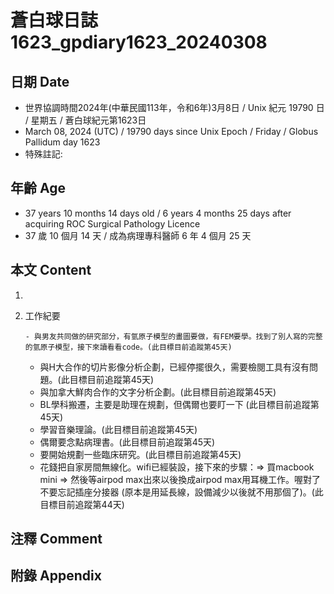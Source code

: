 [_metadata_:encoding]: - "utf-8"
[_metadata_:language]: - "zh-Hant-TW"
[_metadata_:fileformat]: - "markdown"
[_metadata_:MIME_type]: - "text/plain"
[_metadata_:markdown_version]: - "commonmark version 0.30"
[_metadata_:markdown_spec]: - "https://spec.commonmark.org/0.30/"

# 蒼白球日誌1623_gpdiary1623_20240308 #

## 日期 Date ##

* 世界協調時間2024年(中華民國113年，令和6年)3月8日 / Unix 紀元 19790 日 / 星期五 / 蒼白球紀元第1623日
* March 08, 2024 (UTC) / 19790 days since Unix Epoch / Friday / Globus Pallidum day 1623
* 特殊註記:

## 年齡 Age ##

* 37 years 10 months 14 days old / 6 years 4 months 25 days after acquiring ROC Surgical Pathology Licence
* 37 歲 10 個月 14 天 / 成為病理專科醫師 6 年 4 個月 25 天

## 本文 Content ##

1. 

    
2. 工作紀要

       - 與男友共同做的研究部分，有氫原子模型的畫圖要做，有FEM要學。找到了別人寫的完整的氫原子模型，接下來讀看看code。(此目標目前追蹤第45天)
   - 與H大合作的切片影像分析企劃，已經停擺很久，需要檢閱工具有沒有問題。(此目標目前追蹤第45天)
   - 與加拿大鮮肉合作的文字分析企劃。(此目標目前追蹤第45天)
   - BL學科搬遷，主要是助理在規劃，但偶爾也要盯一下 (此目標目前追蹤第45天)
   - 學習音樂理論。(此目標目前追蹤第45天)
   - 偶爾要念點病理書。(此目標目前追蹤第45天)
   - 要開始規劃一些臨床研究。(此目標目前追蹤第45天)
   - 花錢把自家房間無線化。wifi已經裝設，接下來的步驟：=> 買macbook mini => 然後等airpod max出來以後換成airpod max用耳機工作。喔對了不要忘記插座分接器 (原本是用延長線，設備減少以後就不用那個了)。(此目標目前追蹤第44天)


## 注釋 Comment ##


## 附錄 Appendix ##

